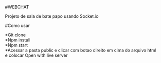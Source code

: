 #WEBCHAT

Projeto de sala de bate papo usando Socket.io

#Como usar

*Git clone<br/>
*Npm install<br/>
*Npm start <br/>
*Acessar a pasta public e clicar com botao direito em cima do arquivo html e colocar Open with live server<br/>
